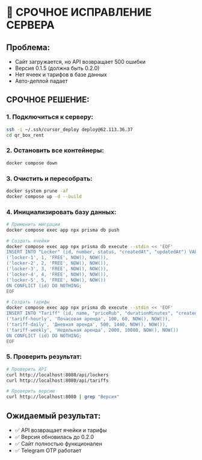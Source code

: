 # 🚨 СРОЧНОЕ ИСПРАВЛЕНИЕ СЕРВЕРА

## Проблема:
- Сайт загружается, но API возвращает 500 ошибки
- Версия 0.1.5 (должна быть 0.2.0)
- Нет ячеек и тарифов в базе данных
- Авто-деплой падает

## СРОЧНОЕ РЕШЕНИЕ:

### 1. Подключиться к серверу:
```bash
ssh -i ~/.ssh/cursor_deploy deploy@62.113.36.37
cd qr_box_rent
```

### 2. Остановить все контейнеры:
```bash
docker compose down
```

### 3. Очистить и пересобрать:
```bash
docker system prune -af
docker compose up -d --build
```

### 4. Инициализировать базу данных:
```bash
# Применить миграции
docker compose exec app npx prisma db push

# Создать ячейки
docker compose exec app npx prisma db execute --stdin << 'EOF'
INSERT INTO "Locker" (id, number, status, "createdAt", "updatedAt") VALUES 
('locker-1', 1, 'FREE', NOW(), NOW()),
('locker-2', 2, 'FREE', NOW(), NOW()),
('locker-3', 3, 'FREE', NOW(), NOW()),
('locker-4', 4, 'FREE', NOW(), NOW()),
('locker-5', 5, 'FREE', NOW(), NOW())
ON CONFLICT (id) DO NOTHING;
EOF

# Создать тарифы
docker compose exec app npx prisma db execute --stdin << 'EOF'
INSERT INTO "Tariff" (id, name, "priceRub", "durationMinutes", "createdAt", "updatedAt") VALUES 
('tariff-hourly', 'Почасовая аренда', 100, 60, NOW(), NOW()),
('tariff-daily', 'Дневная аренда', 500, 1440, NOW(), NOW()),
('tariff-weekly', 'Недельная аренда', 2000, 10080, NOW(), NOW())
ON CONFLICT (id) DO NOTHING;
EOF
```

### 5. Проверить результат:
```bash
# Проверить API
curl http://localhost:8080/api/lockers
curl http://localhost:8080/api/tariffs

# Проверить версию
curl http://localhost:8080 | grep "Версия"
```

## Ожидаемый результат:
- ✅ API возвращает ячейки и тарифы
- ✅ Версия обновилась до 0.2.0
- ✅ Сайт полностью функционален
- ✅ Telegram OTP работает
